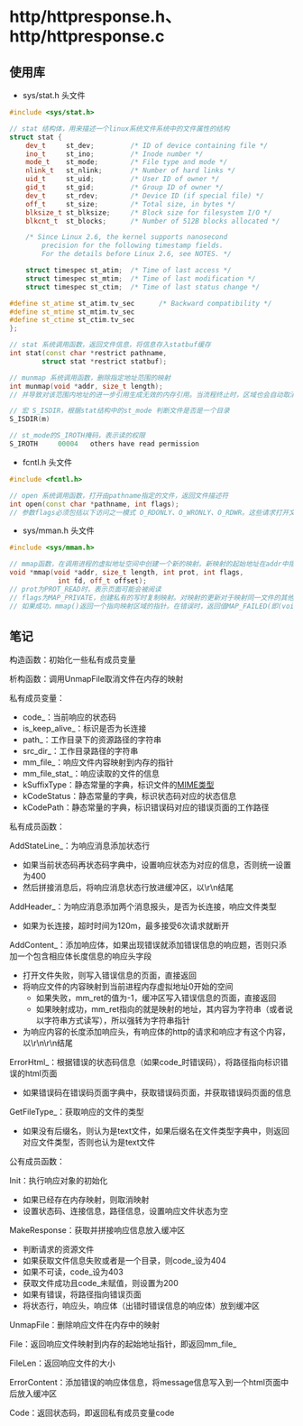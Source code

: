 # http/httpresponse.h、http/httpresponse.c

## 使用库

* sys/stat.h 头文件

```C++
#include <sys/stat.h>

// stat 结构体，用来描述一个linux系统文件系统中的文件属性的结构
struct stat {
    dev_t     st_dev;         /* ID of device containing file */
    ino_t     st_ino;         /* Inode number */
    mode_t    st_mode;        /* File type and mode */
    nlink_t   st_nlink;       /* Number of hard links */
    uid_t     st_uid;         /* User ID of owner */
    gid_t     st_gid;         /* Group ID of owner */
    dev_t     st_rdev;        /* Device ID (if special file) */
    off_t     st_size;        /* Total size, in bytes */
    blksize_t st_blksize;     /* Block size for filesystem I/O */
    blkcnt_t  st_blocks;      /* Number of 512B blocks allocated */

    /* Since Linux 2.6, the kernel supports nanosecond
        precision for the following timestamp fields.
        For the details before Linux 2.6, see NOTES. */

    struct timespec st_atim;  /* Time of last access */
    struct timespec st_mtim;  /* Time of last modification */
    struct timespec st_ctim;  /* Time of last status change */

#define st_atime st_atim.tv_sec      /* Backward compatibility */
#define st_mtime st_mtim.tv_sec
#define st_ctime st_ctim.tv_sec
};

// stat 系统调用函数，返回文件信息，将信息存入statbuf缓存
int stat(const char *restrict pathname,
        struct stat *restrict statbuf);

// munmap 系统调用函数，删除指定地址范围的映射
int munmap(void *addr, size_t length);
// 并导致对该范围内地址的进一步引用生成无效的内存引用。当流程终止时，区域也会自动取消映射。另一方面，关闭文件描述符并不会取消该区域的映射。

// 宏 S_ISDIR，根据stat结构中的st_mode 判断文件是否是一个目录
S_ISDIR(m)

// st_mode的S_IROTH掩码，表示读的权限
S_IROTH     00004   others have read permission
```

* fcntl.h 头文件

```C++
#include <fcntl.h>

// open 系统调用函数，打开由pathname指定的文件，返回文件描述符
int open(const char *pathname, int flags);
// 参数flags必须包括以下访问之一模式 O_RDONLY、O_WRONLY、O_RDWR。这些请求打开文件只读、只写或读/写。
```

* sys/mman.h 头文件

```C++
#include <sys/mman.h>

// mmap函数，在调用进程的虚拟地址空间中创建一个新的映射。新映射的起始地址在addr中指定。length参数指定映射的长度(必须大于0)。
void *mmap(void *addr, size_t length, int prot, int flags,
            int fd, off_t offset);
// prot为PROT_READ时，表示页面可能会被阅读
// flags为MAP_PRIVATE，创建私有的写时复制映射。对映射的更新对于映射同一文件的其他进程是不可见的，并且不会传递到底层文件。
// 如果成功，mmap()返回一个指向映射区域的指针。在错误时，返回值MAP_FAILED(即(void *) -1)， 并设置errno以指示错误。
```

## 笔记

构造函数：初始化一些私有成员变量

析构函数：调用UnmapFile取消文件在内存的映射

私有成员变量：

* code_：当前响应的状态码
* is_keep_alive_：标识是否为长连接
* path_：工作目录下的资源路径的字符串
* src_dir_：工作目录路径的字符串
* mm_file_：响应文件内容映射到内存的指针
* mm_file_stat_：响应读取的文件的信息
* kSuffixType：静态常量的字典，标识文件的[MIME类型](https://www.runoob.com/http/mime-types.html)
* kCodeStatus：静态常量的字典，标识状态码对应的状态信息
* kCodePath：静态常量的字典，标识错误码对应的错误页面的工作路径

私有成员函数：

AddStateLine_：为响应消息添加状态行

* 如果当前状态码再状态码字典中，设置响应状态为对应的信息，否则统一设置为400
* 然后拼接消息后，将响应消息状态行放进缓冲区，以\r\n结尾

AddHeader_：为响应消息添加两个消息报头，是否为长连接，响应文件类型

* 如果为长连接，超时时间为120m，最多接受6次请求就断开

AddContent_：添加响应体，如果出现错误就添加错误信息的响应题，否则只添加一个包含相应体长度信息的响应头字段

* 打开文件失败，则写入错误信息的页面，直接返回
* 将响应文件的内容映射到当前进程内存虚拟地址0开始的空间
  * 如果失败，mm_ret的值为-1，缓冲区写入错误信息的页面，直接返回
  * 如果映射成功，mm_ret指向的就是映射的地址，其内容为字符串（或者说以字符串方式读写），所以强转为字符串指针
* 为响应内容的长度添加响应头，有响应体的http的请求和响应才有这个内容，以\r\n\r\n结尾

ErrorHtml_：根据错误的状态码信息（如果code_时错误码），将路径指向标识错误的html页面

* 如果错误码在错误码页面字典中，获取错误码页面，并获取错误码页面的信息

GetFileType_：获取响应的文件的类型

* 如果没有后缀名，则认为是text文件，如果后缀名在文件类型字典中，则返回对应文件类型，否则也认为是text文件

公有成员函数：

Init：执行响应对象的初始化

* 如果已经存在内存映射，则取消映射
* 设置状态码、连接信息，路径信息，设置响应文件状态为空

MakeResponse：获取并拼接响应信息放入缓冲区

* 判断请求的资源文件
* 如果获取文件信息失败或者是一个目录，则code_设为404
* 如果不可读，code_设为403
* 获取文件成功且code_未赋值，则设置为200
* 如果有错误，将路径指向错误页面
* 将状态行，响应头，响应体（出错时错误信息的响应体）放到缓冲区

UnmapFile：删除响应文件在内存中的映射

File：返回响应文件映射到内存的起始地址指针，即返回mm_file_

FileLen：返回响应文件的大小

ErrorContent：添加错误的响应体信息，将message信息写入到一个html页面中后放入缓冲区

Code：返回状态码，即返回私有成员变量code
